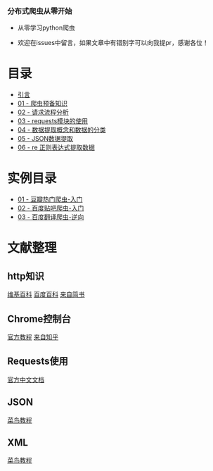 ### 分布式爬虫从零开始

+ 从零学习python爬虫

- 欢迎在issues中留言，如果文章中有错别字可以向我提pr，感谢各位！

# 目录

- [引言 ](docs/p0-引言)
- [01 - 爬虫预备知识](docs/p1-爬虫预备知识.md)
- [02 - 请求流程分析](docs/p2-请求分析.md)
- [03 - requests模块的使用](docs/p3-网络请求模块的使用.md)
- [04 - 数据提取概念和数据的分类](docs/p4-数据提取概念和数据的分类.md)
- [05 - JSON数据提取](docs/p5-JSON数据提取.md)
- [06 - re 正则表达式提取数据](docs/p6-正则表达式%20提取数据.md)

# 实例目录

- [01 - 豆瓣热门爬虫-入门](docs/p7-豆瓣电影.md)
- [02 - 百度贴吧爬虫-入门](docs/p8-百度贴吧.md)
- [03 - 百度翻译爬虫-逆向](docs/p9-百度翻译.md)

# 文献整理

## http知识

[维基百科](https://zh.wikipedia.org/wiki/%E8%B6%85%E6%96%87%E6%9C%AC%E4%BC%A0%E8%BE%93%E5%8D%8F%E8%AE%AE)
[百度百科](https://baike.baidu.com/item/http)
[来自简书](https://www.jianshu.com/p/a6d086a3997d)

## Chrome控制台

[官方教程](https://developers.google.com/web/tools/chrome-devtools/console/?hl=zh-cn)
[来自知乎](https://zhuanlan.zhihu.com/p/39340856)

## Requests使用

[官方中文文档](http://docs.python-requests.org/zh_CN/latest/index.html)

## JSON

[菜鸟教程](http://www.runoob.com/json/json-tutorial.html)

## XML

[菜鸟教程](http://www.runoob.com/xml/xml-tutorial.html)
